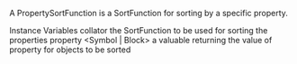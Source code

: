 A PropertySortFunction is a SortFunction for sorting by a specific property.

Instance Variables
	collator	<SortFunction>	the SortFunction to be used for sorting the properties
	property <Symbol | Block> a valuable returning the value of property for objects to be sorted